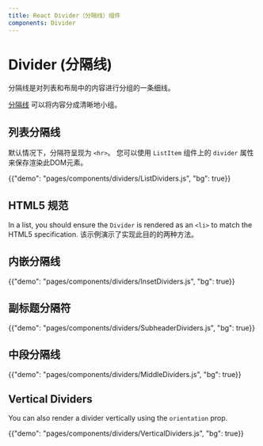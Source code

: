 ```yaml
---
title: React Divider（分隔线）组件
components: Divider
---
```


# Divider (分隔线)

<p class="description">分隔线是对列表和布局中的内容进行分组的一条细线。</p>

[分隔线](https://material.io/design/components/dividers.html) 可以将内容分成清晰地小组。

## 列表分隔线

默认情况下，分隔符呈现为 `<hr>`。 您可以使用 `ListItem` 组件上的 `divider` 属性来保存渲染此DOM元素。

{{"demo": "pages/components/dividers/ListDividers.js", "bg": true}}

## HTML5 规范

In a list, you should ensure the `Divider` is rendered as an `<li>` to match the HTML5 specification. 该示例演示了实现此目的的两种方法。

## 内嵌分隔线

{{"demo": "pages/components/dividers/InsetDividers.js", "bg": true}}

## 副标题分隔符

{{"demo": "pages/components/dividers/SubheaderDividers.js", "bg": true}}

## 中段分隔线

{{"demo": "pages/components/dividers/MiddleDividers.js", "bg": true}}

## Vertical Dividers

You can also render a divider vertically using the `orientation` prop.

{{"demo": "pages/components/dividers/VerticalDividers.js", "bg": true}}